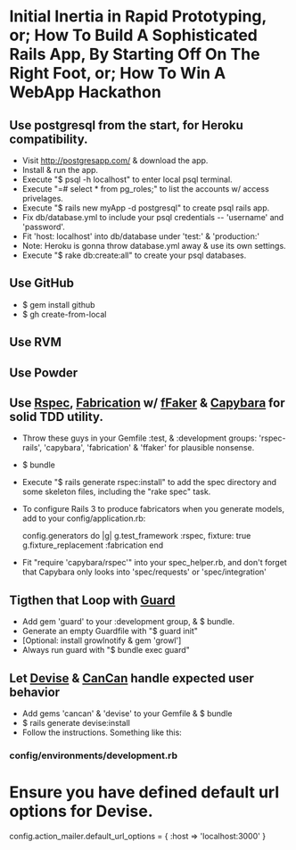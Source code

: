 Initial Inertia in Rapid Prototyping, or; How To Build A Sophisticated Rails App, By Starting Off On The Right Foot, or; How To Win A WebApp Hackathon
===================================================================================================================
Use postgresql from the start, for Heroku compatibility.
--------------------------------------------------------

- Visit http://postgresapp.com/ & download the app.
- Install & run the app.
- Execute "$ psql -h localhost" to enter local psql terminal.
- Execute "=# select * from pg_roles;" to list the accounts w/ access privelages.
- Execute "$ rails new myApp -d postgresql" to create psql rails app.
- Fix db/database.yml to include your psql credentials -- 'username' and 'password'.
- Fit 'host: localhost' into db/database under 'test:' & 'production:'
- Note: Heroku is gonna throw database.yml away & use its own settings.
- Execute "$ rake db:create:all" to create your psql databases.


Use GitHub
----------
- $ gem install github
- $ gh create-from-local


Use RVM
-------


Use Powder
----------


Use [Rspec](https://github.com/rspec/rspec-rails/), [Fabrication](https://github.com/paulelliott/fabrication/) w/ [fFaker](http://faker.rubyforge.org/rdoc/) & [Capybara](https://github.com/jnicklas/capybara/) for solid TDD utility.
---------------------------------------------------------------------

- Throw these guys in your Gemfile :test, & :development groups: 'rspec-rails', 'capybara', 'fabrication' & 'ffaker' for plausible nonsense.
- $ bundle
- Execute "$ rails generate rspec:install" to add the spec directory and some skeleton files, including the "rake spec" task.
- To configure Rails 3 to produce fabricators when you generate models, add to your config/application.rb:

  config.generators do |g|
    g.test_framework      :rspec, fixture: true
    g.fixture_replacement :fabrication
  end
- Fit "require 'capybara/rspec'" into your spec_helper.rb, and don't forget that Capybara only looks into 'spec/requests' or 'spec/integration'


Tigthen that Loop with [Guard](https://github.com/guard/guard/)
----------------------------
- Add gem 'guard' to your :development group, & $ bundle.
- Generate an empty Guardfile with "$ guard init"
- [Optional: install growlnotify & gem 'growl']
- Always run guard with "$ bundle exec guard"


Let [Devise](https://github.com/plataformatec/devise/) & [CanCan](https://github.com/ryanb/cancan/) handle expected user behavior
-------------------------------------------------
- Add gems 'cancan' & 'devise' to your Gemfile & $ bundle
- $ rails generate devise:install
- Follow the instructions.  Something like this:
### config/environments/development.rb
  # Ensure you have defined default url options for Devise.
  config.action_mailer.default_url_options = { :host => 'localhost:3000' }
